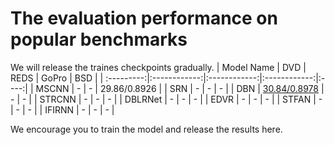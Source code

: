 # The evaluation performance on popular benchmarks
We will release the traines checkpoints gradually. 
| Model Name |    DVD       |   REDS       | GoPro        | BSD |
| :---------:|:------------:|:------------:|:------------:|:----:|
| MSCNN      | -            | -             | 29.86/0.8926 |
| SRN        | -            | -             | -            |
| DBN        | [30.84/0.8978](https://drive.google.com/file/d/1r3c1moyJC88yoSnyWA5zirMB_yvTpMXi/view?usp=sharing) | -             | -            |
| STRCNN     | - | -             | -             |
| DBLRNet    | - | -             | -             |
| EDVR       | - | -             | -             |
| STFAN      | - | -             | -             |
| IFIRNN     | - | -             | -             |

We encourage you to train the model and release the results here. 